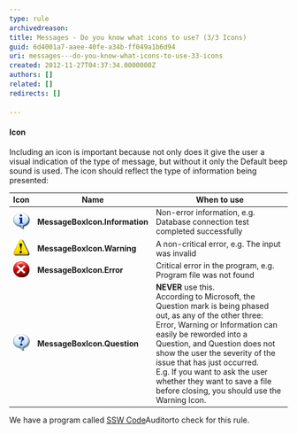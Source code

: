 ```yaml
---
type: rule
archivedreason: 
title: Messages - Do you know what icons to use? (3/3 Icons)
guid: 6d4001a7-aaee-40fe-a34b-ff049a1b6d94
uri: messages---do-you-know-what-icons-to-use-33-icons
created: 2012-11-27T04:37:34.0000000Z
authors: []
related: []
redirects: []

---
```


#### Icon

Including an icon is important because not only does it give the user a visual indication of the type of message, but without it only the Default beep sound is used. The icon should reflect the type of information being presented:

<!--endintro-->


| Icon | Name | When to use |
| --- | --- | --- |
| ![](../../assets/Info.gif) |  **MessageBoxIcon.Information**  | Non-error information, e.g. Database connection test completed successfully |
| ![](../../assets/Warning.gif) |  **MessageBoxIcon.Warning**  | A non-critical error, e.g. The input was invalid |
| ![](../../assets/Error.gif) |  **MessageBoxIcon.Error**  | Critical error in the program, e.g. Program file was not found |
| ![](../../assets/Question.gif) |  **MessageBoxIcon.Question**  |  **NEVER** use this.  <br>According to Microsoft, the Question mark is being phased out, as any of the other three: Error, Warning or Information can easily be reworded into a Question, and Question does not show the user the severity of the issue that has just occurred.<br>E.g.  If you want to ask the user whether they want to save a file before closing, you should use the Warning Icon.  |



We have a program called [SSW Code](http://www.ssw.com.au/ssw/CodeAuditor/Rules.aspx#TitleVB)Auditorto check for this rule.
